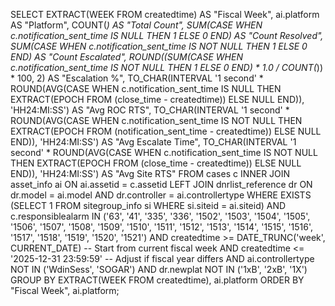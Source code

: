 SELECT 
    EXTRACT(WEEK FROM createdtime) AS "Fiscal Week",
    ai.platform AS "Platform",
    COUNT(*) AS "Total Count",
    SUM(CASE WHEN c.notification_sent_time IS NULL THEN 1 ELSE 0 END) AS "Count Resolved",
    SUM(CASE WHEN c.notification_sent_time IS NOT NULL THEN 1 ELSE 0 END) AS "Count Escalated",
    ROUND((SUM(CASE WHEN c.notification_sent_time IS NOT NULL THEN 1 ELSE 0 END) * 1.0 / COUNT(*)) * 100, 2) AS "Escalation %",
    TO_CHAR(INTERVAL '1 second' * ROUND(AVG(CASE WHEN c.notification_sent_time IS NULL THEN EXTRACT(EPOCH FROM (close_time - createdtime)) ELSE NULL END)), 'HH24:MI:SS') AS "Avg ROC RTS",
    TO_CHAR(INTERVAL '1 second' * ROUND(AVG(CASE WHEN c.notification_sent_time IS NOT NULL THEN EXTRACT(EPOCH FROM (notification_sent_time - createdtime)) ELSE NULL END)), 'HH24:MI:SS') AS "Avg Escalate Time",
    TO_CHAR(INTERVAL '1 second' * ROUND(AVG(CASE WHEN c.notification_sent_time IS NOT NULL THEN EXTRACT(EPOCH FROM (close_time - createdtime)) ELSE NULL END)), 'HH24:MI:SS') AS "Avg Site RTS"
FROM cases c
INNER JOIN asset_info ai ON ai.assetid = c.assetid
LEFT JOIN dnrlist_reference dr ON dr.model = ai.model AND dr.controller = ai.controllertype
WHERE
    EXISTS (SELECT 1 FROM sitegroup_info si WHERE si.siteid = ai.siteid)
    AND c.responsiblealarm IN ('63', '41', '335', '336', '1502', '1503', '1504', '1505', '1506', '1507', '1508', '1509', '1510', '1511', '1512', '1513', '1514', '1515', '1516', '1517', '1518', '1519', '1520', '1521')
    AND createdtime >= DATE_TRUNC('week', CURRENT_DATE) -- Start from current fiscal week
    AND createdtime <= '2025-12-31 23:59:59' -- Adjust if fiscal year differs
    AND ai.controllertype NOT IN ('WdinSess', 'SOGAR')
    AND dr.newplat NOT IN ('1xB', '2xB', '1X')
GROUP BY EXTRACT(WEEK FROM createdtime), ai.platform
ORDER BY "Fiscal Week", ai.platform;